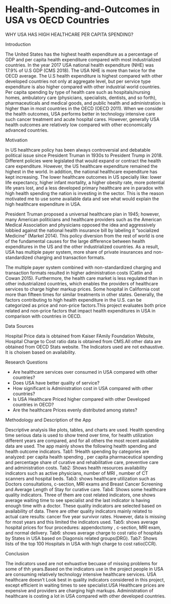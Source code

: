 # Health-Spending-and-Outcomes in USA vs OECD Countries

WHY USA HAS HIGH HEALTHCARE PER CAPITA SPENDING?

Introduction

The United States has the highest health expenditure as a percentage of GDP and per capita health expenditure compared with most industrialized countries. In the year 2017 USA national health expenditure (NHE) was 17.9% of U.S GDP (CMS 2018). The USA NHE is more than twice for the OECD average.  The U.S health expenditure is highest compared with other developed countries not only at aggregate level, but per service type expenditure is also higher compared with other industrial world countries.  Per capita spending by type of health care such as hospitals/nursing homes, ambulatory care (physicians, specialists, dentists, and so forth), pharmaceuticals and medical goods, and public health and administration is higher than in most countries in the OECD (OECD  2011). When we consider the health outcomes, USA performs better in technology intensive care such cancer treatment and acute hospital cares. However, generally USA health outcomes are relatively low compared with other economically advanced countries. 

Motivation

In US healthcare policy has been always controversial and debatable political issue since President Truman in 1930s to President Trump in 2018. Different policies were legislated that would expand or contract the health care expenditure. However, the US healthcare expenditure remained the highest in the world.  In addition, the national healthcare expenditure has kept increasing. The lower healthcare outcomes in US specially like: lower life expectancy, higher infant mortality, a higher obesity rate, more potential life years lost, and a less developed primary healthcare are in paradox with high health spending the nation is investing in the sector.  This is the reason motivated me to use some available data and see what would explain the high healthcare expenditure in USA. 

President Truman proposed a universal healthcare plan in 1945; however, many American politicians and healthcare providers such as the American Medical Association and physicians opposed the idea and aggressively lobbied against the national health insurance bill by labeling it “socialized Medicine” (Markel 2014).  This policy diversion from the rest of world is one of the fundamental causes for the large difference between health expenditures in the US and the other industrialized countries. As a result, USA has multiple payer system, more share of private insurances and non-standardized charging and transaction formats.

The multiple payer system combined with non-standardized charging and transaction formats resulted in higher administration costs (Catlin and Cowan 2015). Furthermore, the health care market is less regulated than in other industrialized countries, which enables the providers of healthcare services to charge higher markup prices.  Some hospital in California cost more than fifteen times for similar treatments in other states. Generally, the factors contributing to high health expenditure in the U.S. can be categorized as price and non-price factors.This project evaluates both price related and non-price   factors that impact health expenditures in USA in comparison with countries in OECD.  

Data Sources

Hospital Price data is obtained from Kaiser FAmily Foundation Website, Hospital Charge to Cost ratio data is obtained from CMS.All other data are obtained from OECD Stats website. The Indicators used are not exhaustive. It is choisen  based on availability. 

Research Questions

-	Are healthcare services over consumed in USA compared with other countries?
-	Does USA have better quality of service?
-	How significant is Administration cost in USA compared with other countries?
-	Is USA Healthcare Priced higher compared with other Developed countries in OECD?
-	Are the healthcare Prices evenly distributed among states?

Methodology and Description of the App   

Descriptive analysis like plots, tables, and charts are used.  Health spending time serious data is used to show trend over time,
for health utilization different years are compared, and for all others the most recent available data are used.
The app mainly shows the following health spending and health outcome indicators.
Tab1: 1Health spending by categories are analyzed: per capita health spending , per capita pharmaceutical spending and percentage share of curative and rehabilitative care, preventive care and administration costs.
Tab2: Shows health resources availability indicators such as active physicians, number of MRI , number of CT scanners and hospital beds.
Tab3: shows healthcare utilization such as Doctors consultations, c-section, MRI exams and Breast Cancer Screening and Average Length of Stay for curative care. 
Tab4: Shows some healthcare quality indicators. Three of them are cost related indicators, one shows average waiting time to see specialist and the last indicator is having enough time with a doctor. These quality indicators are selected based on availability of data. There are other quality indicators mainly related to actual care results: cancer five year survivor rates. However, data is missing for most years and this limited the indicators used.
Tab5: shows average hospital prices for four procedures: appendoctomy , c-section, MRI exam, and normal delivery.
Tab6: shows average charge to cost ratio of hospitals by States in USA based on Diagonsis related groups(DRG).
Tab7: Shows lists of the top 100 Hospitals in USA with high charge to cost ratio(CCR).


Conclusion 

The indicators used are not exhuastive becuase of missing problems for some of thh years.Based on the indicators use in the project people in USA  are consuming relatively technology intensive healthcare services. USA healthcare doesn’t Look best in quality indicators considered in this project, except efficient in waiting times to see specialist.USA Healthcare prices are expensive and providers are charging  high markups. Administration of healthcare is costing a lot in USA compared with other developed countries.
